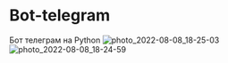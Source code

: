 # Bot-telegram
Бот телеграм на Python
![photo_2022-08-08_18-25-03](https://user-images.githubusercontent.com/93524480/183454403-69ee445b-6639-4536-9ef0-d89afe4ccb8a.jpg)
![photo_2022-08-08_18-24-59](https://user-images.githubusercontent.com/93524480/183454406-e3749ccf-3782-430e-97aa-273e0a4fdedf.jpg)
